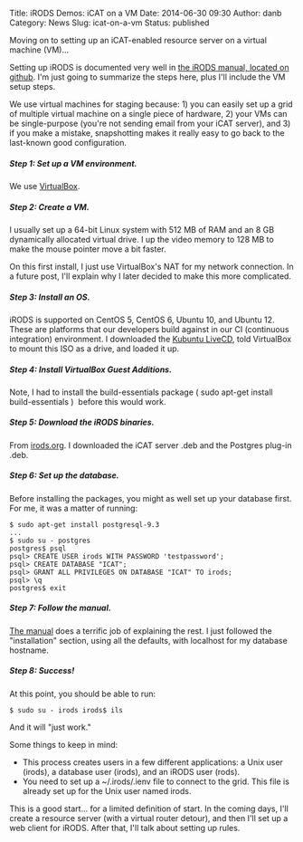 Title: iRODS Demos: iCAT on a VM
Date: 2014-06-30 09:30
Author: danb
Category: News
Slug: icat-on-a-vm
Status: published

Moving on to setting up an iCAT-enabled resource server on a virtual
machine (VM)...

Setting up iRODS is documented very well in [the iRODS manual, located
on
github](https://github.com/irods/irods/blob/master/manual.rst "the iRODS manual, located on Github").
I'm just going to summarize the steps here, plus I'll include the VM
setup steps.

<!--more-->

We use virtual machines for staging because: 1) you can easily set up a
grid of multiple virtual machine on a single piece of hardware, 2) your
VMs can be single-purpose (you're not sending email from your iCAT
server), and 3) if you make a mistake, snapshotting makes it really easy
to go back to the last-known good configuration.

##### Step 1: Set up a VM environment.

We use [VirtualBox](https://www.virtualbox.org/ "VirtualBox").

##### Step 2: Create a VM.

I usually set up a 64-bit Linux system with 512 MB of RAM and an 8 GB
dynamically allocated virtual drive. I up the video memory to 128 MB to
make the mouse pointer move a bit faster.

On this first install, I just use VirtualBox's NAT for my network
connection. In a future post, I'll explain why I later decided to make
this more complicated.

##### Step 3: Install an OS.

iRODS is supported on CentOS 5, CentOS 6, Ubuntu 10, and Ubuntu 12.
These are platforms that our developers build against in our CI
(continuous integration) environment. I downloaded the [Kubuntu
LiveCD](http://www.kubuntu.org/getkubuntu "Kubuntu LiveCD"), told
VirtualBox to mount this ISO as a drive, and loaded it up.

##### Step 4: Install VirtualBox Guest Additions.

Note, I had to install the build-essentials package ( <span
class="lang:default highlight:0 decode:true crayon-inline">sudo apt-get
install build-essentials</span> )  before this would work.

##### Step 5: Download the iRODS binaries.

From [irods.org](http://irods.org/download/ "irods.org"). I downloaded
the iCAT server .deb and the Postgres plug-in .deb.

##### Step 6: Set up the database.

Before installing the packages, you might as well set up your database
first. For me, it was a matter of running:

~~~~ {.lang:default .highlight:0 .decode:true .nums:false}
$ sudo apt-get install postgresql-9.3
...
$ sudo su - postgres
postgres$ psql
psql> CREATE USER irods WITH PASSWORD 'testpassword';
psql> CREATE DATABASE "ICAT";
psql> GRANT ALL PRIVILEGES ON DATABASE "ICAT" TO irods;
psql> \q
postgres$ exit
~~~~

##### Step 7: Follow the manual.

[The
manual](https://github.com/irods/irods/blob/master/manual.rst "the iRODS manual, located on Github") does
a terrific job of explaining the rest. I just followed the
"installation" section, using all the defaults, with localhost for my
database hostname.

##### Step 8: Success!

At this point, you should be able to run:

`$ sudo su - irods irods$ ils`

And it will "just work."

Some things to keep in mind:

-   This process creates users in a few different applications: a Unix
    user (irods), a database user (irods), and an iRODS user (rods).
-   You need to set up a \~/.irods/.ienv file to connect to the grid.
    This file is already set up for the Unix user named irods.

This is a good start... for a limited definition of start. In the coming
days, I'll create a resource server (with a virtual router detour), and
then I'll set up a web client for iRODS. After that, I'll talk about
setting up rules.

 
